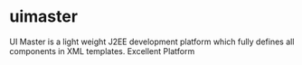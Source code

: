 # uimaster
UI Master is a light weight J2EE development platform which fully defines all components in XML templates.
Excellent Platform

